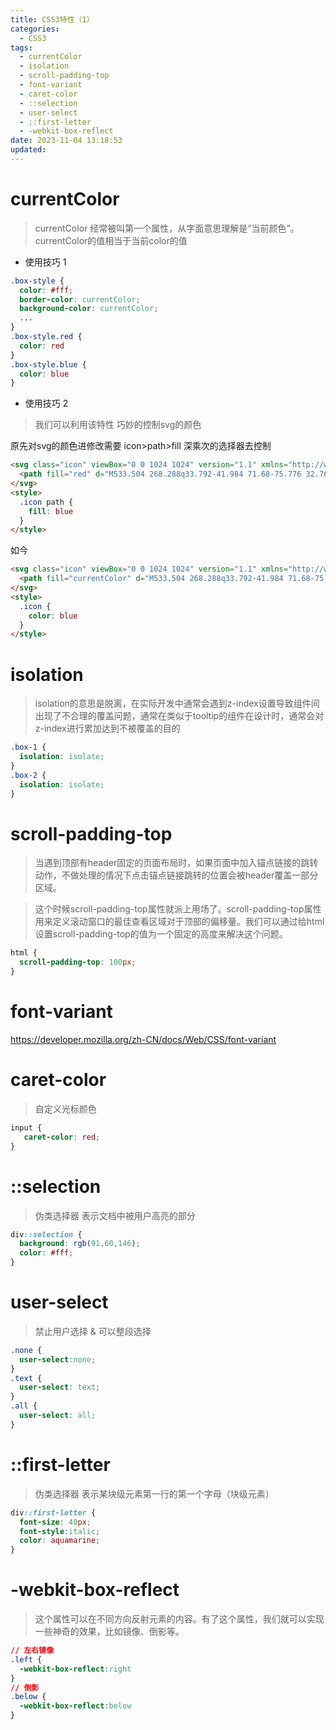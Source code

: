 ```yaml
---
title: CSS3特性（1）
categories:
  - CSS3
tags:
  - currentColor 
  - isolation
  - scroll-padding-top
  - font-variant
  - caret-color
  - ::selection
  - user-select
  - ::first-letter
  - -webkit-box-reflect
date: 2023-11-04 13:18:53
updated:
---
```


# currentColor
> currentColor 经常被叫第一个属性，从字面意思理解是“当前颜色”。currentColor的值相当于当前color的值

- 使用技巧 1
``` css
.box-style {
  color: #fff;
  border-color: currentColor;
  background-color: currentColor;
  ...
}
.box-style.red {
  color: red
}
.box-style.blue {
  color: blue
}
```

- 使用技巧 2
> 我们可以利用该特性 巧妙的控制svg的颜色

原先对svg的颜色进修改需要 icon>path>fill 深乘次的选择器去控制
``` html 
<svg class="icon" viewBox="0 0 1024 1024" version="1.1" xmlns="http://www.w3.org/2000/svg" width="50" height="50">
  <path fill="red" d="M533.504 268.288q33.792-41.984 71.68-75.776 32.768-27.648 74.24-50.176t86.528-19.456q63.488 5.12 105.984 30.208t67.584 63.488 34.304 87.04 6.144 99.84-17.92 97.792-36.864 87.04-48.64 74.752-53.248 61.952q-40.96 41.984-85.504 78.336t-84.992 62.464-73.728 41.472-51.712 15.36q-20.48 1.024-52.224-14.336t-69.632-41.472-79.872-61.952-82.944-75.776q-26.624-25.6-57.344-59.392t-57.856-74.24-46.592-87.552-21.504-100.352 11.264-99.84 39.936-83.456 65.536-61.952 88.064-35.328q24.576-5.12 49.152-1.536t48.128 12.288 45.056 22.016 40.96 27.648q45.056 33.792 86.016 80.896z"></path>
</svg>
<style>
  .icon path {
    fill: blue
  }
</style>
```
如今
``` html css
<svg class="icon" viewBox="0 0 1024 1024" version="1.1" xmlns="http://www.w3.org/2000/svg" width="50" height="50">
  <path fill="currentColor" d="M533.504 268.288q33.792-41.984 71.68-75.776 32.768-27.648 74.24-50.176t86.528-19.456q63.488 5.12 105.984 30.208t67.584 63.488 34.304 87.04 6.144 99.84-17.92 97.792-36.864 87.04-48.64 74.752-53.248 61.952q-40.96 41.984-85.504 78.336t-84.992 62.464-73.728 41.472-51.712 15.36q-20.48 1.024-52.224-14.336t-69.632-41.472-79.872-61.952-82.944-75.776q-26.624-25.6-57.344-59.392t-57.856-74.24-46.592-87.552-21.504-100.352 11.264-99.84 39.936-83.456 65.536-61.952 88.064-35.328q24.576-5.12 49.152-1.536t48.128 12.288 45.056 22.016 40.96 27.648q45.056 33.792 86.016 80.896z"></path>
</svg>
<style>
  .icon {
    color: blue
  }
</style>
```

# isolation
> isolation的意思是脱离，在实际开发中通常会遇到z-index设置导致组件间出现了不合理的覆盖问题，通常在类似于tooltip的组件在设计时，通常会对z-index进行累加达到不被覆盖的目的

```css
.box-1 {
  isolation: isolate;
}
.box-2 {
  isolation: isolate;
}
```

# scroll-padding-top
> 当遇到顶部有header固定的页面布局时，如果页面中加入锚点链接的跳转动作，不做处理的情况下点击锚点链接跳转的位置会被header覆盖一部分区域。

> 这个时候scroll-padding-top属性就派上用场了。scroll-padding-top属性用来定义滚动窗口的最佳查看区域对于顶部的偏移量。我们可以通过给html设置scroll-padding-top的值为一个固定的高度来解决这个问题。

``` css
html {
  scroll-padding-top: 100px;
}
```

# font-variant

https://developer.mozilla.org/zh-CN/docs/Web/CSS/font-variant

# caret-color
> 自定义光标颜色

``` css
input {
   caret-color: red;
}
```

# ::selection
> 伪类选择器 表示文档中被用户高亮的部分

``` css
div::selection {
  background: rgb(91,60,146);
  color: #fff;
}
```

# user-select
> 禁止用户选择 & 可以整段选择

``` css
.none {
  user-select:none;
}
.text {
  user-select: text;
}
.all {
  user-select: all;
}
```

# ::first-letter
> 伪类选择器 表示某块级元素第一行的第一个字母（块级元素）
``` css
div::first-letter {
  font-size: 40px;
  font-style:italic;
  color: aquamarine;
}
```

# -webkit-box-reflect
> 这个属性可以在不同方向反射元素的内容。有了这个属性，我们就可以实现一些神奇的效果，比如镜像、倒影等。

``` css
// 左右镜像
.left {
  -webkit-box-reflect:right
}
// 倒影
.below {
  -webkit-box-reflect:below
}
```